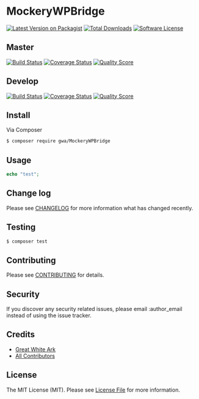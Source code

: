 # MockeryWPBridge

[![Latest Version on Packagist](https://img.shields.io/packagist/v/gwa/MockeryWPBridge.svg?style=flat-square)](https://packagist.org/packages/gwa/MockeryWPBridge)
[![Total Downloads](https://img.shields.io/packagist/dt/gwa/MockeryWPBridge.svg?style=flat-square)](https://packagist.org/packages/gwa/MockeryWPBridge)
[![Software License](https://img.shields.io/badge/license-MIT-brightgreen.svg?style=flat-square)](LICENSE)

## Master

[![Build Status](https://img.shields.io/travis/gwa/MockeryWPBridge/master.svg?style=flat-square)](https://travis-ci.org/gwa/MockeryWPBridge)
[![Coverage Status](https://img.shields.io/scrutinizer/coverage/g/gwa/MockeryWPBridge.svg?style=flat-square)](https://scrutinizer-ci.com/g/gwa/MockeryWPBridge/code-structure)
[![Quality Score](https://img.shields.io/scrutinizer/g/gwa/MockeryWPBridge.svg?style=flat-square)](https://scrutinizer-ci.com/g/gwa/MockeryWPBridge)

## Develop

[![Build Status](https://img.shields.io/travis/gwa/MockeryWPBridge/master.svg?style=flat-square)](https://travis-ci.org/gwa/MockeryWPBridge)
[![Coverage Status](https://img.shields.io/scrutinizer/coverage/g/gwa/MockeryWPBridge.svg?style=flat-square)](https://scrutinizer-ci.com/g/gwa/MockeryWPBridge/code-structure)
[![Quality Score](https://img.shields.io/scrutinizer/g/gwa/MockeryWPBridge.svg?style=flat-square)](https://scrutinizer-ci.com/g/gwa/MockeryWPBridge)

## Install

Via Composer

``` bash
$ composer require gwa/MockeryWPBridge
```

## Usage

``` php
echo "test";
```

## Change log

Please see [CHANGELOG](CHANGELOG.md) for more information what has changed recently.

## Testing

``` bash
$ composer test
```

## Contributing

Please see [CONTRIBUTING](CONTRIBUTING.md) for details.

## Security

If you discover any security related issues, please email :author_email instead of using the issue tracker.

## Credits

- [Great White Ark](https://github.com/gwa)
- [All Contributors](../../contributors)

## License

The MIT License (MIT). Please see [License File](LICENSE.md) for more information.
